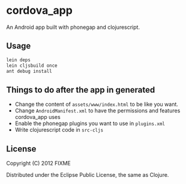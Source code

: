 # cordova_app

An Android app built with phonegap and clojurescript.

## Usage

```bash
lein deps
lein cljsbuild once
ant debug install
```

## Things to do after the app in generated

* Change the content of `assets/www/index.html` to be like you want.
* Change `AndroidManifest.xml` to have the permissions and features
  cordova_app uses
* Enable the phonegap plugins you want to use in `plugins.xml`
* Write clojurescript code in `src-cljs`

## License

Copyright (C) 2012 FIXME

Distributed under the Eclipse Public License, the same as Clojure.
